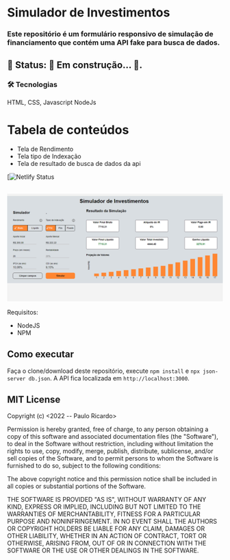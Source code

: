 # Simulador de Investimentos

<h3>Este repositório é um formulário responsivo de simulação de financiamento que contém uma API fake para busca de dados.</h3>

<h2>🚧 Status:  🚀 Em construção...  🚧.</h2>

### 🛠 Tecnologias
HTML, CSS, Javascript NodeJs
 
Tabela de conteúdos
=================
<!--ts-->
   * Tela de Rendimento
   * Tela tipo de Indexação
   * Tela de resultado de busca de dados da api
 <!--te-->

[![Netlify Status]()

<br>
<img src=https://github.com/Rodrigues-PauloRicardo/simulador/blob/main/captura.png>
<br>


Requisitos:
* NodeJS
* NPM

## Como executar
Faça o clone/download deste repositório, execute `npm install` e `npx json-server db.json`. A API fica localizada em `http://localhost:3000`.


<h2>MIT License</h2>
Copyright (c) <2022 -- Paulo Ricardo>

Permission is hereby granted, free of charge, to any person obtaining a copy
of this software and associated documentation files (the "Software"), to deal
in the Software without restriction, including without limitation the rights
to use, copy, modify, merge, publish, distribute, sublicense, and/or sell
copies of the Software, and to permit persons to whom the Software is
furnished to do so, subject to the following conditions:

The above copyright notice and this permission notice shall be included in all
copies or substantial portions of the Software.

THE SOFTWARE IS PROVIDED "AS IS", WITHOUT WARRANTY OF ANY KIND, EXPRESS OR
IMPLIED, INCLUDING BUT NOT LIMITED TO THE WARRANTIES OF MERCHANTABILITY,
FITNESS FOR A PARTICULAR PURPOSE AND NONINFRINGEMENT. IN NO EVENT SHALL THE
AUTHORS OR COPYRIGHT HOLDERS BE LIABLE FOR ANY CLAIM, DAMAGES OR OTHER
LIABILITY, WHETHER IN AN ACTION OF CONTRACT, TORT OR OTHERWISE, ARISING FROM,
OUT OF OR IN CONNECTION WITH THE SOFTWARE OR THE USE OR OTHER DEALINGS IN THE
SOFTWARE.





